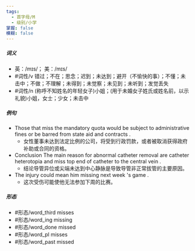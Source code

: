 ```yaml
---
tags:
  - 首字母/M
  - 级别/小学
掌握: false
模糊: false
---
```

##### 词义
- 英：/mɪs/； 美：/mɪs/
- #词性/v  错过；不在；思念；迟到；未达到；避开（不愉快的事）；不懂；未击中；不做；不理解；未得到；未觉察；未见到；未听到；发觉丢失
- #词性/n  (称呼不知姓名的年轻女子)小姐；(用于未婚女子姓氏或姓名前，以示礼貌)小姐，女士；少女；未击中
##### 例句
- Those that miss the mandatory quota would be subject to administrative fines or be barred from state aid and contracts .
	- 女性董事未达到法定比例的公司，将受到行政罚款，或者被取消获得政府补助或合同的资格。
- Conclusion The main reason for abnormal catheter removal are catheter heterotopia and miss top end of catheter to the central vein .
	- 结论导管异位或尖端未达到中心静脉是导致导管非正常拔管的主要原因。
- The injury could mean him missing next week 's game .
	- 这次受伤可能使他无法参加下周的比赛。
##### 形态
- #形态/word_third misses
- #形态/word_ing missing
- #形态/word_done missed
- #形态/word_pl misses
- #形态/word_past missed
